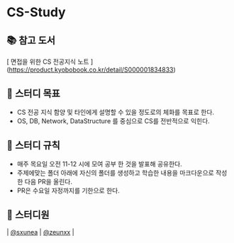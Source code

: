 # CS-Study



## 📚 참고 도서
[ 면접을 위한 CS 전공지식 노트 ] (https://product.kyobobook.co.kr/detail/S000001834833)

## 🥅 스터디 목표
- CS 전공 지식 함양 및 타인에게 설명할 수 있을 정도로의 체화를 목표로 한다.
- OS, DB, Network, DataStructure 를 중심으로 CS를 전반적으로 익힌다.

## 📝 스터디 규칙
- 매주 목요일 오전 11-12 시에 모여 공부 한 것을 발표해 공유한다.
- 주제에맞는 폴더 아래에 자신의 폴더를 생성하고 학습한 내용을 마크다운으로 작성한 다음 PR을 올린다.
- PR은 수요일 자정까지를 기한으로 한다.

## 💁 스터디원
|                                         [@sxunea](https://github.com/sxunea)                                          |                                          [@zeunxx](https://github.com/zeunxx)                                           |                        

